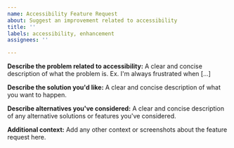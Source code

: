 ```yaml
---
name: Accessibility Feature Request
about: Suggest an improvement related to accessibility
title: ''
labels: accessibility, enhancement
assignees: ''

---
```


**Describe the problem related to accessibility:**
A clear and concise description of what the problem is. Ex. I'm always frustrated when [...]

**Describe the solution you'd like:**
A clear and concise description of what you want to happen.

**Describe alternatives you've considered:**
A clear and concise description of any alternative solutions or features you've considered.

**Additional context:**
Add any other context or screenshots about the feature request here.
